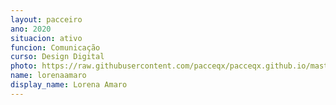 ```yaml
---
layout: pacceiro
ano: 2020
situacion: ativo
funcion: Comunicação
curso: Design Digital
photo: https://raw.githubusercontent.com/pacceqx/pacceqx.github.io/master/assets/pic/bolsistas/lorena.png
name: lorenaamaro
display_name: Lorena Amaro
---
```


